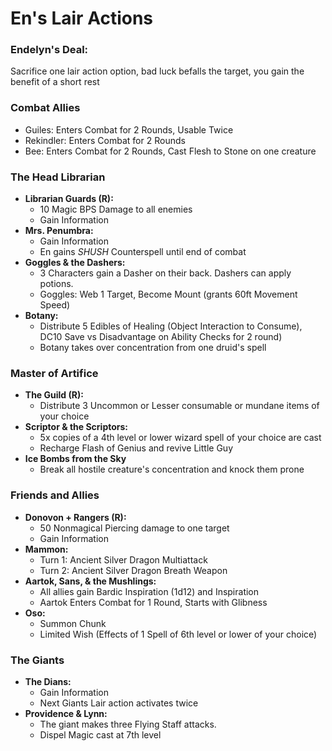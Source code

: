 # En's Lair Actions
### Endelyn's Deal: 
Sacrifice one lair action option, bad luck befalls the target, you gain the benefit of a short rest

### Combat Allies
- Guiles: Enters Combat for 2 Rounds, Usable Twice
- Rekindler: Enters Combat for 2 Rounds
- Bee: Enters Combat for 2 Rounds, Cast Flesh to Stone on one creature

### The Head Librarian
- **Librarian Guards (R):** 
	- 10 Magic BPS Damage to all enemies
	- Gain Information
- **Mrs. Penumbra:** 
	- Gain Information
	- En gains *SHUSH* Counterspell until end of combat
- **Goggles & the Dashers:**
	- 3 Characters gain a Dasher on their back. Dashers can apply potions.
	- Goggles: Web 1 Target, Become Mount (grants 60ft Movement Speed)
- **Botany:** 
	- Distribute 5 Edibles of Healing (Object Interaction to Consume), DC10 Save vs Disadvantage on Ability Checks for 2 round)
	- Botany takes over concentration from one druid's spell

### Master of Artifice
- **The Guild (R):**
	- Distribute 3 Uncommon or Lesser consumable or mundane items of your choice
- **Scriptor & the Scriptors:**
	- 5x copies of a 4th level or lower wizard spell of your choice are cast
	- Recharge Flash of Genius and revive Little Guy
- **Ice Bombs from the Sky**
  - Break all hostile creature's concentration and knock them prone

### Friends and Allies
- **Donovon + Rangers (R):**
	- 50 Nonmagical Piercing damage to one target
	- Gain Information
- **Mammon:**
	- Turn 1: Ancient Silver Dragon Multiattack
	- Turn 2: Ancient Silver Dragon Breath Weapon
- **Aartok, Sans, & the Mushlings:**
	- All allies gain Bardic Inspiration (1d12) and Inspiration
	- Aartok Enters Combat for 1 Round, Starts with Glibness
- **Oso:**
	- Summon Chunk
	- Limited Wish (Effects of 1 Spell of 6th level or lower of your choice)
 
### The Giants
- **The Dians:**
	- Gain Information
	- Next Giants Lair action activates twice
- **Providence & Lynn:**
	- The giant makes three Flying Staff attacks.
	- Dispel Magic cast at 7th level
